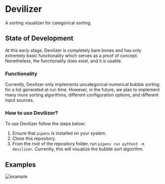 # Devilizer

A sorting visualizer for categorical sorting.

## State of Development

At this early stage, Devilizer is completely bare bones and has only extremely basic functionality which serves as a proof of concept. Nonetheless, the functionality does exist, and it is usable.

### Functionality

Currently, Devilizer only implements uncategorical numerical bubble sorting for a list generated at run time. However, in the future, we plan to implement many more sorting algorithms, different configuration options, and different input sources.

### How to use Devilizer?

To use Devilizer follow the steps below:

1. Ensure that `pipenv` is installed on your system.
2. Clone this repository.
3. From the root of the repository folder, run `pipenv run python3 -m devilizer`.
   Currently, this will visualize the bubble sort algoirthm.

## Examples

![example](media/example.gif)
